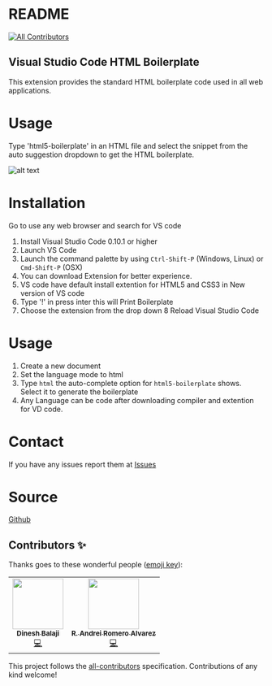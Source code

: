 # README
<!-- ALL-CONTRIBUTORS-BADGE:START - Do not remove or modify this section -->
[![All Contributors](https://img.shields.io/badge/all_contributors-2-orange.svg?style=flat-square)](#contributors-)
<!-- ALL-CONTRIBUTORS-BADGE:END -->
## Visual Studio Code HTML Boilerplate
 
This extension provides the standard HTML boilerplate code used in all web applications.

# Usage
Type 'html5-boilerplate' in an HTML file and select the snippet from the auto suggestion dropdown to get the HTML boilerplate.

![alt text](https://s19.postimg.cc/3mig98d5v/html_boilerplate_1_0_3.gif "Snippets Preview")

# Installation
Go to use any web browser and search for VS code
1. Install Visual Studio Code 0.10.1 or higher
2. Launch VS Code
3. Launch the command palette by using `Ctrl-Shift-P` (Windows, Linux) or `Cmd-Shift-P` (OSX)
4. You can download Extension for better experience.
5. VS code have default install extention for HTML5 and CSS3 in New version of VS code
6. Type '!' in press inter this will Print Boilerplate
7. Choose the extension from the drop down
8 Reload Visual Studio Code

 
# Usage
1. Create a new document
2. Set the language mode to html
3. Type `html` the auto-complete option for `html5-boilerplate` shows. Select it to generate the boilerplate
4. Any Language can be code after downloading compiler and extention for VD code.
 
# Contact
If you have any issues report them at [Issues](https://github.com/sidthesloth92/vsc_html5_boilerplate/issues)

# Source
[Github](https://github.com/sidthesloth92/vsc_html5_boilerplate)

## Contributors ✨

Thanks goes to these wonderful people ([emoji key](https://allcontributors.org/docs/en/emoji-key)):

<!-- ALL-CONTRIBUTORS-LIST:START - Do not remove or modify this section -->
<!-- prettier-ignore-start -->
<!-- markdownlint-disable -->
<table>
  <tr>
    <td align="center"><a href="http://dbwriteups.wordpress.com"><img src="https://avatars3.githubusercontent.com/u/4656109?v=4" width="100px;" alt=""/><br /><sub><b>Dinesh Balaji</b></sub></a><br /><a href="https://github.com/sidthesloth92/vsc_html5_boilerplate/commits?author=sidthesloth92" title="Code">💻</a></td>
    <td align="center"><a href="https://github.com/romxz"><img src="https://avatars3.githubusercontent.com/u/9219521?v=4" width="100px;" alt=""/><br /><sub><b>R. Andrei Romero Alvarez</b></sub></a><br /><a href="https://github.com/sidthesloth92/vsc_html5_boilerplate/commits?author=romxz" title="Code">💻</a></td>
  </tr>
</table>

<!-- markdownlint-enable -->
<!-- prettier-ignore-end -->
<!-- ALL-CONTRIBUTORS-LIST:END -->

This project follows the [all-contributors](https://github.com/all-contributors/all-contributors) specification. Contributions of any kind welcome!

